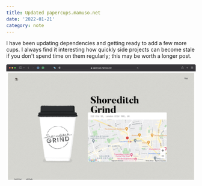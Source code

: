 ```yaml
---
title: Updated papercups.mamuso.net
date: '2022-01-21'
category: note
---
```


I have been updating dependencies and getting ready to add a few more cups. I always find it interesting how quickly side projects can become stale if you don't spend time on them regularly; this may be worth a longer post.

![Shoreditch Grind](/assets/posts/shoreditch-grind.png)
